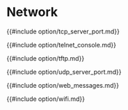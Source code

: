 # Network 


{{#include option/tcp_server_port.md}}

{{#include option/telnet_console.md}}

{{#include option/tftp.md}}

{{#include option/udp_server_port.md}}

{{#include option/web_messages.md}}

{{#include option/wifi.md}}

